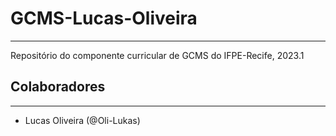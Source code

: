 # GCMS-Lucas-Oliveira
---
Repositório do componente curricular de GCMS do IFPE-Recife, 2023.1
  
## Colaboradores
---
* Lucas Oliveira (@Oli-Lukas)

